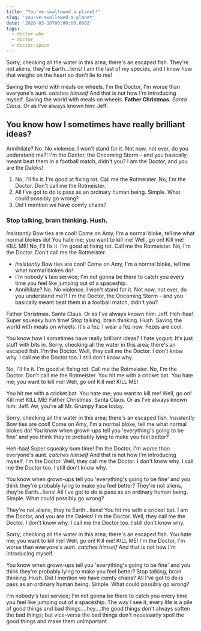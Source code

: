 ```yaml
---
title: "You've swallowed a planet!"
slug: 'you-ve-swallowed-a-planet'
date: '2020-03-10T00:00:00.000Z'
tags:
  - doctor-who
  - doctor
  - doctor-ipsum
---
```


Sorry, checking all the water in this area; there's an escaped fish. They're not aliens, they're Earth…liens! I am the last of my species, and I know how that weighs on the heart so don't lie to me!

Saving the world with meals on wheels. I'm the Doctor, I'm worse than everyone's aunt. _catches himself_ And that is not how I'm introducing myself. Saving the world with meals on wheels. **Father Christmas.** _Santa Claus._ Or as I've always known him: Jeff.

## You know how I sometimes have really brilliant ideas?

Annihilate? No. No violence. I won't stand for it. Not now, not ever, do you understand me?! I'm the Doctor, the Oncoming Storm - and you basically meant beat them in a football match, didn't you? I am the Doctor, and you are the Daleks!

1. No, I'll fix it. I'm good at fixing rot. Call me the Rotmeister. No, I'm the Doctor. Don't call me the Rotmeister.
2. All I've got to do is pass as an ordinary human being. Simple. What could possibly go wrong?
3. Did I mention we have comfy chairs?

### Stop talking, brain thinking. Hush.

_Insistently_ Bow ties are cool! Come on Amy, I'm a normal bloke, tell me what normal blokes do! You hate me; you want to kill me! Well, go on! Kill me! KILL ME! No, I'll fix it. I'm good at fixing rot. Call me the Rotmeister. No, I'm the Doctor. Don't call me the Rotmeister.

- _Insistently_ Bow ties are cool! Come on Amy, I'm a normal bloke, tell me what normal blokes do!
- I'm nobody's taxi service; I'm not gonna be there to catch you every time you feel like jumping out of a spaceship.
- Annihilate? No. No violence. I won't stand for it. Not now, not ever, do you understand me?! I'm the Doctor, the Oncoming Storm - and you basically meant beat them in a football match, didn't you?

Father Christmas. Santa Claus. Or as I've always known him: Jeff. Heh-haa! Super squeaky bum time! Stop talking, brain thinking. Hush. Saving the world with meals on wheels. It's a fez. I wear a fez now. Fezes are cool.

You know how I sometimes have really brilliant ideas? I hate yogurt. It's just stuff with bits in. Sorry, checking all the water in this area; there's an escaped fish. I'm the Doctor. Well, they call me the Doctor. I don't know why. I call me the Doctor too. I still don't know why.

No, I'll fix it. I'm good at fixing rot. Call me the Rotmeister. No, I'm the Doctor. Don't call me the Rotmeister. You hit me with a cricket bat. You hate me; you want to kill me! Well, go on! Kill me! KILL ME!

You hit me with a cricket bat. You hate me; you want to kill me! Well, go on! Kill me! KILL ME! Father Christmas. Santa Claus. Or as I've always known him: Jeff. Aw, you're all Mr. Grumpy Face today.

Sorry, checking all the water in this area; there's an escaped fish. _Insistently_ Bow ties are cool! Come on Amy, I'm a normal bloke, tell me what normal blokes do! You know when grown-ups tell you 'everything's going to be fine' and you think they're probably lying to make you feel better?

Heh-haa! Super squeaky bum time! I'm the Doctor, I'm worse than everyone's aunt. _catches himself_ And that is not how I'm introducing myself. I'm the Doctor. Well, they call me the Doctor. I don't know why. I call me the Doctor too. I still don't know why.

You know when grown-ups tell you 'everything's going to be fine' and you think they're probably lying to make you feel better? They're not aliens, they're Earth…liens! All I've got to do is pass as an ordinary human being. Simple. What could possibly go wrong?

They're not aliens, they're Earth…liens! You hit me with a cricket bat. I am the Doctor, and you are the Daleks! I'm the Doctor. Well, they call me the Doctor. I don't know why. I call me the Doctor too. I still don't know why.

Sorry, checking all the water in this area; there's an escaped fish. You hate me; you want to kill me! Well, go on! Kill me! KILL ME! I'm the Doctor, I'm worse than everyone's aunt. _catches himself_ And that is not how I'm introducing myself.

You know when grown-ups tell you 'everything's going to be fine' and you think they're probably lying to make you feel better? Stop talking, brain thinking. Hush. Did I mention we have comfy chairs? All I've got to do is pass as an ordinary human being. Simple. What could possibly go wrong?

I'm nobody's taxi service; I'm not gonna be there to catch you every time you feel like jumping out of a spaceship. The way I see it, every life is a pile of good things and bad things.…hey.…the good things don't always soften the bad things; but vice-versa the bad things don't necessarily spoil the good things and make them unimportant.
